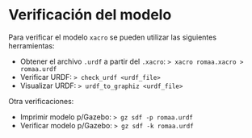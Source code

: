 # Verificación del modelo

Para verificar el modelo `xacro` se pueden utilizar las siguientes herramientas:
  * Obtener el archivo `.urdf` a partir del `.xacro`: `> xacro romaa.xacro > romaa.urdf`
  * Verificar URDF: `> check_urdf <urdf_file>`
  * Visualizar URDF: `> urdf_to_graphiz <urdf_file>`

Otra verificaciones:
  * Imprimir modelo p/Gazebo: `> gz sdf -p romaa.urdf`
  * Verificar modelo p/Gazebo: `> gz sdf -k romaa.urdf`

